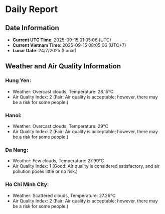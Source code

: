 # Daily Report
## Date Information
- **Current UTC Time**: 2025-09-15 01:05:06 (UTC)
- **Current Vietnam Time**: 2025-09-15 08:05:06 (UTC+7)
- **Lunar Date**: 24/7/2025 (Lunar)

## Weather and Air Quality Information

### Hung Yen:
- Weather: Overcast clouds, Temperature: 28.15°C
- Air Quality Index: 2 (Fair: Air quality is acceptable; however, there may be a risk for some people.)

### Hanoi:
- Weather: Overcast clouds, Temperature: 29°C
- Air Quality Index: 2 (Fair: Air quality is acceptable; however, there may be a risk for some people.)

### Da Nang:
- Weather: Few clouds, Temperature: 27.99°C
- Air Quality Index: 1 (Good: Air quality is considered satisfactory, and air pollution poses little or no risk.)

### Ho Chi Minh City:
- Weather: Scattered clouds, Temperature: 27.26°C
- Air Quality Index: 2 (Fair: Air quality is acceptable; however, there may be a risk for some people.)
